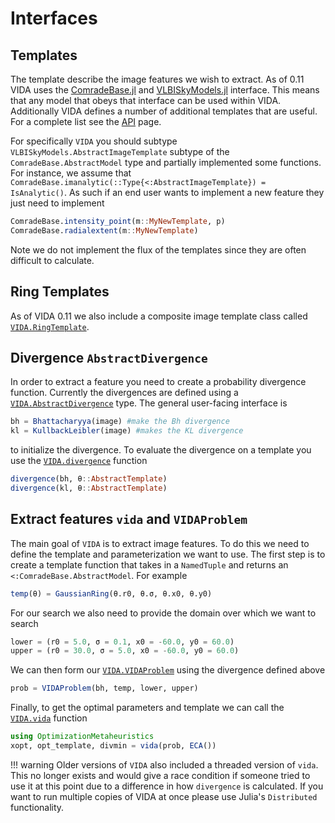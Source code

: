 # Interfaces


## Templates

The template describe the image features we wish to extract. 
As of 0.11 VIDA uses the [ComradeBase.jl](https://ptiede.github.io/Comrade.jl/stable/base_api/) 
and [VLBISkyModels.jl](https://ehtjulia.github.io/VLBISkyModels.jl/stable/) interface. This means that any model that obeys that interface can be used within VIDA.
Additionally VIDA defines a number of additional templates that are useful. For a complete list see the [API](@ref) page.

For specifically `VIDA` you should subtype `VLBISkyModels.AbstractImageTemplate` subtype of the `ComradeBase.AbstractModel` type and partially implemented some functions.
For instance, we assume that `ComradeBase.imanalytic(::Type{<:AbstractImageTemplate}) = IsAnalytic()`. As such if an end user wants to implement a new
feature they just need to implement

```julia
ComradeBase.intensity_point(m::MyNewTemplate, p)
ComradeBase.radialextent(m::MyNewTemplate)
```

Note we do not implement the flux of the templates since they are often difficult to calculate.

## Ring Templates

As of VIDA 0.11 we also include a composite image template class called [`VIDA.RingTemplate`](@ref).

## Divergence `AbstractDivergence`

In order to extract a feature you need to create a probability divergence function. Currently the divergences are defined using 
a [`VIDA.AbstractDivergence`](@ref) type. The general user-facing interface is

```julia
bh = Bhattacharyya(image) #make the Bh divergence
kl = KullbackLeibler(image) #makes the KL divergence
```

to initialize the divergence. To evaluate the divergence on a template you use the [`VIDA.divergence`](@ref) function

```julia
divergence(bh, θ::AbstractTemplate)
divergence(kl, θ::AbstractTemplate)
```


## Extract features `vida` and `VIDAProblem`

The main goal of `VIDA` is to extract image features. To do this we need to define the template and parameterization we want to use. 
The first step is to create a template function that takes in a `NamedTuple` and returns an `<:ComradeBase.AbstractModel`.
For example
```julia
temp(θ) = GaussianRing(θ.r0, θ.σ, θ.x0, θ.y0)
```

For our search we also need to provide the domain over which we want to search
```julia
lower = (r0 = 5.0, σ = 0.1, x0 = -60.0, y0 = 60.0)
upper = (r0 = 30.0, σ = 5.0, x0 = -60.0, y0 = 60.0)
```

We can then form our [`VIDA.VIDAProblem`](@ref) using the divergence defined above
```julia
prob = VIDAProblem(bh, temp, lower, upper)
```

Finally, to get the optimal parameters and template we can call the [`VIDA.vida`](@ref) function

```julia
using OptimizationMetaheuristics
xopt, opt_template, divmin = vida(prob, ECA())
```

!!! warning
    Older versions of `VIDA` also included a threaded version of `vida`. This no longer exists and would give a race condition if someone tried to use it at this point due to a difference in how `divergence` is calculated. If you want to run multiple copies of VIDA at once please use Julia's `Distributed` functionality.